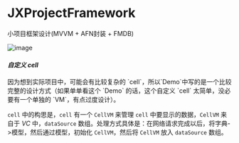 # JXProjectFramework
小项目框架设计(MVVM + AFN封装 + FMDB)

![image](http://www.saitjr.com/wp-content/uploads/2015/10/ios-framework-reactivecocoa-mvvmafnetworking-fmdb-2-1024x589.png)


#### *自定义 cell*
<p>
因为想到实际项目中，可能会有比较复杂的 `cell`，所以`Demo`中写的是一个比较完整的设计方式（如果单单看这个 `Demo` 的话，这个自定义 `cell` 太简单，没必要有一个单独的 `VM`，有点过度设计）。

`cell` 中的构思是，`cell` 有一个 `CellVM` 来管理 `cell` 中要显示的数据，`CellVM` 来自于 *VC* 中，`dataSource` 数组。处理方式具体是：在网络请求完成以后，将字典->模型，然后通过模型，初始化 `CellVM`，然后将 `CellVM` 放入 `dataSource` 数组。


</p>


